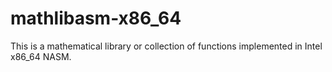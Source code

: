 # mathlibasm-x86_64
This is a mathematical library or collection of functions implemented in Intel x86_64 NASM.
